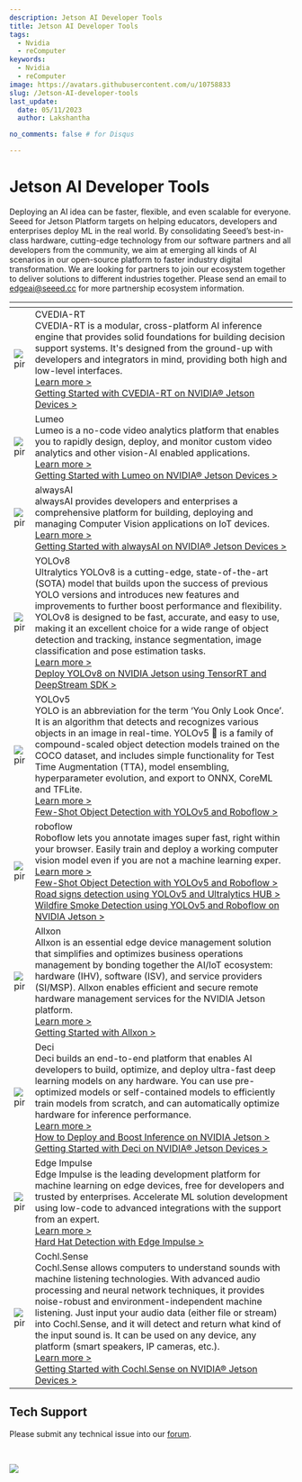 ```yaml
---
description: Jetson AI Developer Tools
title: Jetson AI Developer Tools
tags:
  - Nvidia
  - reComputer
keywords:
  - Nvidia
  - reComputer
image: https://avatars.githubusercontent.com/u/10758833
slug: /Jetson-AI-developer-tools
last_update:
  date: 05/11/2023
  author: Lakshantha

no_comments: false # for Disqus

---
```


# Jetson AI Developer Tools

Deploying an AI idea can be faster, flexible, and even scalable for everyone. Seeed for Jetson Platform targets on helping educators, developers and enterprises deploy ML in the real world. By consolidating Seeed’s best-in-class hardware, cutting-edge technology from our software partners and all developers from the community, we aim at emerging all kinds of AI scenarios in our open-source platform to faster industry digital transformation. We are looking for partners to join our ecosystem together to deliver solutions to different industries together. Please send an email to edgeai@seeed.cc for more partnership ecosystem information.

<table style={{tableLayout: 'fixed', width: 980}}>
  <colgroup>
    <col style={{width: '275.085714px'}} />
    <col style={{width: '705.085714px'}} />
  </colgroup>
  <thead>
    <tr>
      <th />
      <th />
    </tr>
  </thead>
  <tbody>
    <tr>
      <td><img src="https://files.seeedstudio.com/wiki/recomputerzhongwen/cvedia-logo.jpg" alt="pir" width={264} height={76} /></td>
      <td>CVEDIA-RT<br />CVEDIA-RT is a modular, cross-platform AI inference engine that provides solid foundations for building decision support systems. It's designed from the ground-up with developers and integrators in mind, providing both high and low-level interfaces.<br /><a href="https://www.cvedia.com/cvedia-rt" target="_blank" rel="noopener noreferrer">Learn more &gt;</a><br /><a href="https://wiki.seeedstudio.com/CVEDIA-Jetson-Getting-Started" target="_blank" rel="noopener noreferrer">Getting Started with CVEDIA-RT on NVIDIA® Jetson Devices &gt;</a></td>
    </tr>
    <tr>
      <td><img src="https://files.seeedstudio.com/wiki/recomputerzhongwen/lumeo-logo.jpg" alt="pir" width={264} height={76} /></td>
      <td>Lumeo<br />Lumeo is a no-code video analytics platform that enables you to rapidly design, deploy, and monitor custom video analytics and other vision-AI enabled applications.<br /><a href="https://lumeo.com/" target="_blank" rel="noopener noreferrer">Learn more &gt;</a><br /><a href="https://wiki.seeedstudio.com/Lumeo-Jetson-Getting-Started" target="_blank" rel="noopener noreferrer">Getting Started with Lumeo on NVIDIA® Jetson Devices &gt;</a></td>
    </tr>
    <tr>
      <td><img src="https://files.seeedstudio.com/wiki/recomputerzhongwen/jetsonaitools83.png" alt="pir" width={264} height={76} /></td>
      <td>alwaysAI<br />alwaysAI provides developers and enterprises a comprehensive platform for building, deploying and managing Computer Vision applications on IoT devices.         <br /><a href="https://alwaysai.co/">Learn more &gt;</a><br /><a href="https://wiki.seeedstudio.com/alwaysAI-Jetson-Getting-Started/">Getting Started with alwaysAI on NVIDIA® Jetson Devices &gt;</a></td>
    </tr>
    <tr>
      <td><img src="https://files.seeedstudio.com/wiki/recomputerzhongwen/yolov8-logo.png" alt="pir" width={264} height={76} /></td>
      <td>YOLOv8<br />Ultralytics YOLOv8 is a cutting-edge, state-of-the-art (SOTA) model that builds upon the success of previous YOLO versions and introduces new features and improvements to further boost performance and flexibility. YOLOv8 is designed to be fast, accurate, and easy to use, making it an excellent choice for a wide range of object detection and tracking, instance segmentation, image classification and pose estimation tasks.<br /><a href="https://github.com/ultralytics/ultralytics" target="_blank" rel="noopener noreferrer">Learn more &gt;</a><br /><a href="https://wiki.seeedstudio.com/YOLOv8-DeepStream-TRT-Jetson" target="_blank" rel="noopener noreferrer">Deploy YOLOv8 on NVIDIA Jetson using TensorRT and DeepStream SDK &gt;</a></td>
    </tr>
    <tr>
      <td><img src="https://files.seeedstudio.com/wiki/recomputerzhongwen/jetsonaitools80.png" alt="pir" /></td>
      <td>YOLOv5<br />YOLO is an abbreviation for the term ‘You Only Look Once’. It is an algorithm that detects and recognizes various objects in an image in real-time. YOLOv5 🚀 is a family of compound-scaled object detection models trained on the COCO dataset, and includes simple functionality for Test Time Augmentation (TTA), model ensembling, hyperparameter evolution, and export to ONNX, CoreML and TFLite.         <br /><a href="https://ultralytics.com/yolov5">Learn more &gt;</a><br /><a href="https://wiki.seeedstudio.com/YOLOv5-Object-Detection-Jetson/">Few-Shot Object Detection with YOLOv5 and Roboflow &gt;</a></td>
    </tr>
    <tr>
      <td><img src="https://files.seeedstudio.com/wiki/recomputerzhongwen/jetsonaitools81.png" alt="pir" /></td>
      <td>roboflow<br />Roboflow lets you annotate images super fast, right within your browser. Easily train and deploy a working computer vision model even if you are not a machine learning exper.         <br /><a href="https://roboflow.com/">Learn more &gt;</a><br /><a href="https://wiki.seeedstudio.com/YOLOv5-Object-Detection-Jetson/">Few-Shot Object Detection with YOLOv5 and Roboflow &gt;</a><br /><a href="https://wiki.seeedstudio.com/YOLOv5-Road-Signs-Detection-Jetson/">Road signs detection using YOLOv5 and Ultralytics HUB &gt;</a><br /><a href="https://wiki.seeedstudio.com/YOLOv5-Roboflow-Wildfire-Smoke-Detection-Jetson/">Wildfire Smoke Detection using YOLOv5 and Roboflow on NVIDIA Jetson &gt;</a></td>
    </tr>
    <tr>
      <td><img src="https://files.seeedstudio.com/wiki/recomputerzhongwen/jetsonaitools4.png" alt="pir" /></td>
      <td>Allxon<br />Allxon is an essential edge device management solution that simplifies and optimizes business operations management by bonding together the AI/IoT ecosystem: hardware (IHV), software (ISV), and service providers (SI/MSP). Allxon enables efficient and secure remote hardware management services for the NVIDIA Jetson platform.         <br /><a href="https://www.allxon.com/">Learn more &gt;</a><br /><a href="https://wiki.seeedstudio.com/Allxon-Jetson-Getting-Started/">Getting Started with Allxon &gt;</a></td>
    </tr>
    <tr>
      <td><img src="https://files.seeedstudio.com/wiki/recomputerzhongwen/jetsonaitools82.png" alt="pir" /></td>
      <td>Deci<br />Deci builds an end-to-end platform that enables AI developers to build, optimize, and deploy ultra-fast deep learning models on any hardware. You can use pre-optimized models or self-contained models to efficiently train models from scratch, and can automatically optimize hardware for inference performance.         <br /><a href="https://deci.ai/">Learn more &gt;</a><br /><a href="https://deci.ai/resources/videos/engineering-best-practices-deep-learning-nvidia-jetson/">How to Deploy and Boost Inference on NVIDIA Jetson &gt;</a><br /><a href="https://wiki.seeedstudio.com/DeciAI-Getting-Started/">Getting Started with Deci on NVIDIA® Jetson Devices &gt;</a></td>
    </tr>
    <tr>
      <td><img src="https://files.seeedstudio.com/wiki/recomputerzhongwen/ei-logo.png" alt="pir" width={264} height={76} /></td>
      <td>Edge Impulse<br />Edge Impulse is the leading development platform for machine learning on edge devices, free for developers and trusted by enterprises. Accelerate ML solution development using low-code to advanced integrations with the support from an expert.         <br /><a href="https://www.edgeimpulse.com/" target="_blank" rel="noopener noreferrer">Learn more &gt;</a><br /><a href="https://wiki.seeedstudio.com/HardHat/" target="_blank" rel="noopener noreferrer">Hard Hat Detection with Edge Impulse &gt;</a></td>
    </tr>
    <tr>
      <td><img src="https://files.seeedstudio.com/wiki/recomputerzhongwen/cochl-logo.png" alt="pir" width={264} height={76} /></td>
      <td>Cochl.Sense<br />Cochl.Sense allows computers to understand sounds with machine listening technologies. With advanced audio processing and neural network techniques, it provides noise-robust and environment-independent machine listening. Just input your audio data (either file or stream) into Cochl.Sense, and it will detect and return what kind of the input sound is. It can be used on any device, any platform (smart speakers, IP cameras, etc.).<br /><a href="https://www.cochl.ai/" target="_blank" rel="noopener noreferrer">Learn more &gt;</a><br /><a href="https://wiki.seeedstudio.com/Cochl.Sense-Jetson-Getting-Started" target="_blank" rel="noopener noreferrer">Getting Started with Cochl.Sense on NVIDIA® Jetson Devices &gt;</a></td>
    </tr>
  </tbody>
</table>

## Tech Support
Please submit any technical issue into our [forum](https://forum.seeedstudio.com/). 
<div>
  <br /><p style={{textAlign: 'center'}}><a href="https://www.seeedstudio.com/act-4.html?utm_source=wiki&utm_medium=wikibanner&utm_campaign=newproducts" target="_blank"><img src="https://files.seeedstudio.com/wiki/Wiki_Banner/new_product.jpg" /></a></p>
</div>
